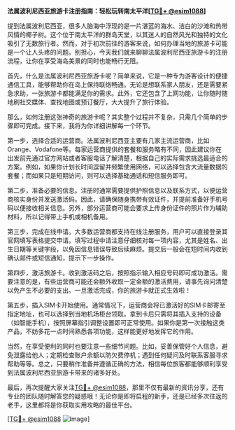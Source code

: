 **法属波利尼西亚旅游卡注册指南：轻松玩转南太平洋[[TG💪+ @esim1088](https://t.me/s/esim1088)]**

提到法属波利尼西亚，很多人脑海中浮现的是一片湛蓝的海水、洁白的沙滩和热带风情的椰子树。这个位于南太平洋的群岛天堂，以其迷人的自然风光和独特的文化吸引了无数旅行者。然而，对于初次前往的游客来说，如何办理当地的旅游卡可能是一个让人头疼的问题。别担心，今天我们就来聊聊法属波利尼西亚旅游卡的注册流程，让你在享受海岛美景的同时也能畅行无阻。

首先，什么是法属波利尼西亚旅游卡呢？简单来说，它是一种专为游客设计的便捷通信工具，能够帮助你在岛上保持联络畅通。无论是想联系家人朋友，还是需要紧急求助，一张旅游卡都能满足你的需求。此外，它还包含了上网功能，让你随时随地刷社交媒体、查找地图或预订餐厅，大大提升了旅行体验。

那么，如何注册这张神奇的旅游卡呢？其实整个过程并不复杂，只需几个简单的步骤即可完成。接下来，我将为你详细讲解每一个环节。

第一步，选择合适的运营商。法属波利尼西亚主要有几家主流运营商，比如Orange、Vodafone等。每家运营商提供的套餐和服务略有不同，因此建议你在出发前先通过官方网站或者客服电话了解清楚，根据自己的实际需求挑选最适合的方案。例如，如果你计划长时间逗留并频繁使用网络，可以选择包含大流量数据的套餐；而如果只是短期访问，则可以选择基础通话和短信服务即可。

第二步，准备必要的信息。注册时通常需要提供护照信息以及联系方式，以便运营商核实身份并发送激活码。因此，请确保随身携带有效证件，并提前准备好手机号码以便接收相关信息。另外，部分运营商可能会要求上传身份证件的照片作为辅助材料，所以记得带上手机或相机备用。

第三步，完成在线申请。大多数运营商都支持在线注册服务，用户可以直接登录其官网填写表格提交申请。填写过程中请注意仔细核对每一项内容，尤其是姓名、出生日期等关键字段，以免因信息错误导致后续麻烦。提交后一般会在短时间内收到确认邮件或短信通知，提示下一步操作。

第四步，激活旅游卡。收到激活码之后，按照指示输入相应号码即可成功激活。需要注意的是，有些运营商可能还会额外收取一定金额的激活费用，请事先询问清楚以免产生不必要的支出。一旦激活完成，你的旅游卡就正式生效啦！

第五步，插入SIM卡开始使用。通常情况下，运营商会将已激活好的SIM卡邮寄至指定地址，也可以选择到当地机场柜台领取。拿到卡后只需将其插入支持的设备（如智能手机），按照屏幕指引调整设置即可正常使用。如果你是第一次接触这类产品，不妨多花一点时间熟悉各项功能，这样能更好地发挥它的作用。

当然，在享受便利的同时也要注意一些细节问题。比如，妥善保管好个人信息，避免泄露给他人；定期检查账户余额以防欠费停机；遇到任何疑问及时联系客服寻求帮助等等。总之，只要稍作准备并遵循正确的方法，相信每位旅客都能够顺利享受到法属波利尼西亚旅游卡带来的诸多好处。

最后，再次提醒大家关注[TG💪+ @esim1088](https://t.me/s/esim1088)，那里不仅有最新的资讯分享，还有专业的团队随时解答您的疑惑哦！无论你是即将启程的新手，还是已经多次往返的老手，这里都将是你获取实用攻略的最佳平台。

[[TG💪+ @esim1088](https://t.me/s/esim1088) ![Image](https://i.postimg.cc/4NQfJmqS/Snipaste-2025-05-13-00-14-12.png)]